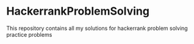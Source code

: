 # HackerrankProblemSolving
This repository contains all my solutions for hackerrank problem solving practice problems
